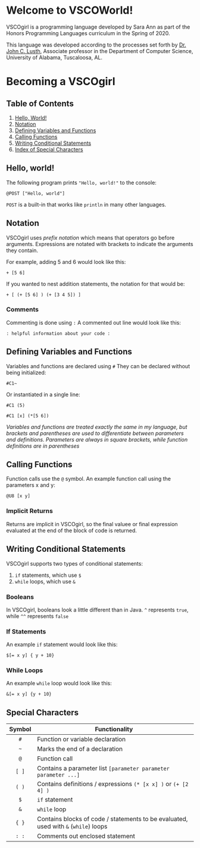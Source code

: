 # Welcome to VSCOWorld!

VSCOgirl is a programming language developed by Sara Ann as part of the Honors Programming Languages curriculum in the Spring of 2020.

This language was developed according to the processes set forth by [Dr. John C. Lusth](https://eng.ua.edu/people/dr-john-lusth/), Associate professor in the Department of Computer Science, University of Alabama, Tuscaloosa, AL.

# Becoming a VSCOgirl

## Table of Contents

1. [Hello, World!](#hello-world)
2. [Notation](#notation)
1. [Defining Variables and Functions](#defining-variables)
1. [Calling Functions](#calling-functions)
2. [Writing Conditional Statements](#writing-conditional-statements)
1. [Index of Special Characters](#special-characters)


## Hello, world!

The following program prints `"Hello, world!"` to the console:

```
@POST ["Hello, world"]
```

`POST` is a built-in that works like `println` in many other languages.

## Notation
VSCOgirl uses *prefix notation* which means that operators go before arguments. Expressions are notated with brackets to indicate the arguments they contain.

For example, adding 5 and 6 would look like this:
```
+ [5 6]
```
If you wanted to nest addition statements, the notation for that would be:
```
+ [ (+ [5 6] ) (+ [3 4 5]) ]
```
### Comments
Commenting is done using `:`
A commented out line would look like this:
```
: helpful information about your code :
```

## Defining Variables and Functions

Variables and functions are declared using `#` 
They can be declared without being initialized:
```
#C1~
```
Or instantiated in a single line:
```
#C1 (5) 
```
```
#C1 [x] (*[5 6]) 
```
*Variables and functions are treated exactly the same in my language, but brackets and parentheses are used to differentiate between parameters and definitions. Parameters are always in square brackets, while function definitions are in parentheses*


## Calling Functions

Function calls use the `@` symbol. 
An example function call using the parameters x and y:
```
@U8 [x y]
```
### Implicit Returns

Returns are implicit in VSCOgirl, so the final valuee or final expression evaluated at the end of the block of code is returned.

## Writing Conditional Statements
VSCOgirl supports two types of conditional statements: 
1. `if` statements, which use `$`
2. `while` loops, which use `&`
### Booleans
In VSCOgirl, booleans look a little different than in Java.
`^` represents `true`, while `^^` represents `false`
### If Statements
An example `if` statement would look like this:
```
$[= x y] { y + 10}
```
### While Loops
An example `while` loop would look like this:
```
&[= x y] {y + 10}
```
## Special Characters

| Symbol | Functionality |
| :---: | --- |
| `#` | Function or variable declaration |
| `~` | Marks the end of a declaration |
| `@` | Function call |
| `[ ]` | Contains a parameter list `[parameter parameter parameter ...]` |
| `( )` | Contains definitions / expressions `(* [x x] )` or `(+ [2 4] )`|
| `$` |  `if` statement |
| `&` |  `while` loop |
| `{ }` | Contains blocks of code / statements to be evaluated, used with `&` (`while`) loops |
| `: :` | Comments out enclosed statement |
